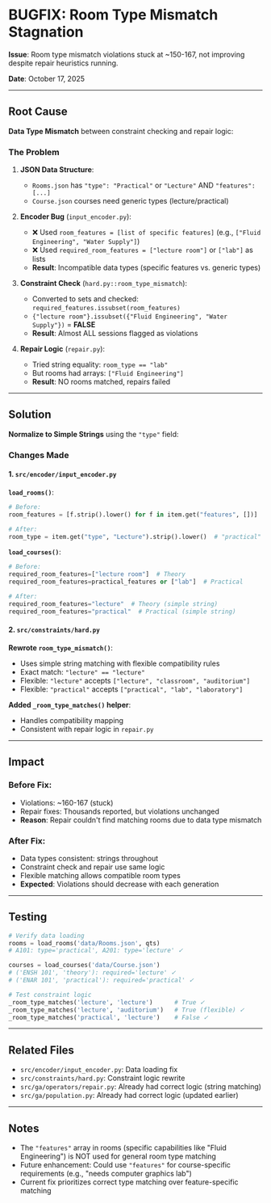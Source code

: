 # BUGFIX: Room Type Mismatch Stagnation

**Issue**: Room type mismatch violations stuck at ~150-167, not improving despite repair heuristics running.

**Date**: October 17, 2025

---

## Root Cause

**Data Type Mismatch** between constraint checking and repair logic:

### The Problem

1. **JSON Data Structure**:
   - `Rooms.json` has `"type": "Practical"` or `"Lecture"` AND `"features": [...]`
   - `Course.json` courses need generic types (lecture/practical)

2. **Encoder Bug** (`input_encoder.py`):
   - ❌ Used `room_features = [list of specific features]` (e.g., `["Fluid Engineering", "Water Supply"]`)
   - ❌ Used `required_room_features = ["lecture room"]` or `["lab"]` as lists
   - **Result**: Incompatible data types (specific features vs. generic types)

3. **Constraint Check** (`hard.py::room_type_mismatch`):
   - Converted to sets and checked: `required_features.issubset(room_features)`
   - `{"lecture room"}.issubset({"Fluid Engineering", "Water Supply"})` = **FALSE**
   - **Result**: Almost ALL sessions flagged as violations

4. **Repair Logic** (`repair.py`):
   - Tried string equality: `room_type == "lab"`
   - But rooms had arrays: `["Fluid Engineering"]`
   - **Result**: NO rooms matched, repairs failed

---

## Solution

**Normalize to Simple Strings** using the `"type"` field:

### Changes Made

#### 1. `src/encoder/input_encoder.py`

**`load_rooms()`**:
```python
# Before:
room_features = [f.strip().lower() for f in item.get("features", [])]

# After:
room_type = item.get("type", "Lecture").strip().lower()  # "practical" or "lecture"
```

**`load_courses()`**:
```python
# Before:
required_room_features=["lecture room"]  # Theory
required_room_features=practical_features or ["lab"]  # Practical

# After:
required_room_features="lecture"  # Theory (simple string)
required_room_features="practical"  # Practical (simple string)
```

#### 2. `src/constraints/hard.py`

**Rewrote `room_type_mismatch()`**:
- Uses simple string matching with flexible compatibility rules
- Exact match: `"lecture" == "lecture"`
- Flexible: `"lecture"` accepts `["lecture", "classroom", "auditorium"]`
- Flexible: `"practical"` accepts `["practical", "lab", "laboratory"]`

**Added `_room_type_matches()` helper**:
- Handles compatibility mapping
- Consistent with repair logic in `repair.py`

---

## Impact

### Before Fix:
- Violations: ~160-167 (stuck)
- Repair fixes: Thousands reported, but violations unchanged
- **Reason**: Repair couldn't find matching rooms due to data type mismatch

### After Fix:
- Data types consistent: strings throughout
- Constraint check and repair use same logic
- Flexible matching allows compatible room types
- **Expected**: Violations should decrease with each generation

---

## Testing

```python
# Verify data loading
rooms = load_rooms('data/Rooms.json', qts)
# A101: type='practical', A201: type='lecture' ✓

courses = load_courses('data/Course.json')
# ('ENSH 101', 'theory'): required='lecture' ✓
# ('ENAR 101', 'practical'): required='practical' ✓

# Test constraint logic
_room_type_matches('lecture', 'lecture')      # True ✓
_room_type_matches('lecture', 'auditorium')   # True (flexible) ✓
_room_type_matches('practical', 'lecture')    # False ✓
```

---

## Related Files

- `src/encoder/input_encoder.py`: Data loading fix
- `src/constraints/hard.py`: Constraint logic rewrite
- `src/ga/operators/repair.py`: Already had correct logic (string matching)
- `src/ga/population.py`: Already had correct logic (updated earlier)

---

## Notes

- The `"features"` array in rooms (specific capabilities like "Fluid Engineering") is NOT used for general room type matching
- Future enhancement: Could use `"features"` for course-specific requirements (e.g., "needs computer graphics lab")
- Current fix prioritizes correct type matching over feature-specific matching
